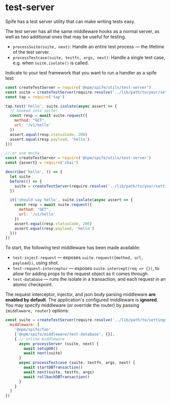 # test-server

Spife has a test server utility that can make writing tests easy.

The test server has all the same middleware hooks as a normal server, as well as two additional ones that may be useful for testing.

- `processSuite(suite, next)`: Handle an entire test process — the lifetime of the test server.
- `processTestcase(suite, testfn, args, next)`: Handle a single test case, e.g. when `suite.isolate()` is called.

Indicate to your test framework that you want to run a handler as a spife test:

```javascript
const createTestServer = require('@npm/spife/utils/test-server')
const suite = createTestServer(require.resolve('../lib/path/to/your/settings'))
const tap = require('tap')

tap.test('hello', suite.isolate(async assert => {
  // hooked into spife!
  const resp = await suite.request({
    method: "GET",
    url: '/v1/hello'
  })
  assert.equal(resp.statusCode, 200)
  assert.equal(resp.payload, 'hello')
}))
```

```javascript
// or use mocha...
const createTestServer = require('@npm/spife/utils/test-server')
const {assert} = require('chai')

describe('hello', () => {
  let suite
  before(() => {
    suite = createTestServer(require.resolve('../lib/path/to/your/settings'))
  })

  it('should say hello', suite.isolate(async assert => {
    const resp = await suite.request({
      method: "GET",
      url: '/v1/hello'
    })
    assert.equal(resp.statusCode, 200)
    assert.equal(resp.payload, 'hello')
  }))
})


```

To start, the following test middleware has been made available:

- `test-inject-request` — exposes `suite.request({method, url, payload})`, using shot.
- `test-request-interceptor` — exposes `suite.intercept(req => {})`, to allow for adding props to the request object as it comes through.
- `test-database` — runs the isolate in a transaction, and each request in an atomic checkpoint.

The request interceptor, injector, and json body parsing middleware **are enabled by default**. The application's configured middleware is **ignored**. You may specify middleware (or override the router) by passing `{middleware, router}` options:

```javascript
const suite = createTestServer(require.resolve('../lib/path/to/settings'), {
  middleware: [
    '@npm/spife/foo',
    ['@npm/spife/middleware/test-database', {}],
    { // inline middleware
      async processServer (suite, next) {
        await setupDB()
        await next(suite)
      }
      async processTestcase (suite, testfn, args, next) {
        await startDBTransaction()
        await next(suite, testfn, args)
        await rollbackDBTransaction()
      }
    }
  ]
})
```
